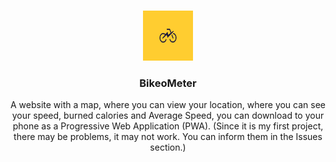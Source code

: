 
<a name="readme-top"></a>
<!-- PROJECT LOGO -->
<br />
<div align="center">
  <a href="https://github.com/molishu/bikeometer">
    <img src="icons/bike.jpg" alt="Logo" width="80" height="80">
  </a>

<h3 align="center">BikeoMeter</h3>
A website with a map, where you can view your location, where you can see your speed, burned calories and Average Speed, you can download to your phone as a Progressive Web Application (PWA).
  (Since it is my first project, there may be problems, it may not work. You can inform them in the Issues section.)
